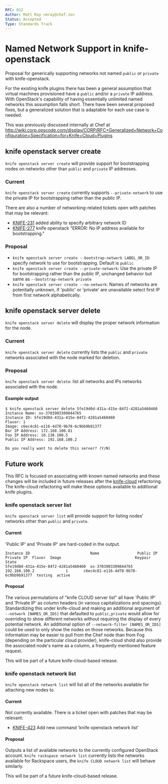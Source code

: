 ```yaml
---
RFC: 012
Author: Matt Ray <mray@chef.io>
Status: Accepted
Type: Standards Track
---
```


# Named Network Support in knife-openstack

Proposal for generically supporting networks not named `public` or `private` with knife-openstack.

For the existing knife plugins there has been a general assumption that virtual machines provisioned have a `public` and/or a `private` IP address. With OpenStack's capability of having essentially unlimited named networks this assumption falls short. There have been several proposed fixes, but a generalized solution that is adaptable for each use case is needed.

This was previously discussed internally at Chef at http://wiki.corp.opscode.com/display/CORP/RFC+Generalized+Network+Configuration+Specification+for+Knife+Cloud+Plugins

## knife openstack server create

`knife openstack server create` will provide support for bootstrapping nodes on networks other than `public` and `private` IP addresses.

### Current

`knife openstack server create` currently supports `--private-network` to use the private IP for bootstrapping rather than the public IP.

There are also a number of networking-related tickets open with patches that may be relevant:

 * [KNIFE-231](https://tickets.opscode.com/browse/KNIFE-231) added ability to specify arbitrary network ID
 * [KNIFE-277](https://tickets.opscode.com/browse/KNIFE-277) knife openstack "ERROR: No IP address available for bootstrapping."

### Proposal

 * `knife openstack server create --bootstrap-network LABEL_OR_ID`: specify network to use for bootstrapping. Default is `public`
 * `knife openstack server create --private-network`: Use the private IP for bootstrapping rather than the public IP, unchanged behavior but same as `--bootstrap-network private`
 * `knife openstack server create --no-network`: Names of networks are potentially unknown, if 'public' or 'private' are unavailable select first IP from first network alphabetically.

## knife openstack server delete

`knife openstack server delete` will display the proper network information for the node.

### Current

`knife openstack server delete` currently lists the `public` and `private` networks associated with the node marked for deletion.

### Proposal

`knife openstack server delete`: list all networks and IPs networks associated with the node.

#### Example output

```shell
$ knife openstack server delete 5fe19d0d-431a-415e-84f2-4281a5460460
Instance Name: os-3703903309844765
Instance ID: 5fe19d0d-431a-415e-84f2-4281a5460460
Flavor: 1
Image: c6ec4c81-e116-4d78-9b78-6c9bb9b91377
Bar IP Address: 172.168.100.81
Foo IP Address: 10.138.100.5
Public IP Address: 192.168.100.2

Do you really want to delete this server? (Y/N)
```

## Future work

This RFC is focused on associating with known named networks and these changes will be included in future releases after the [knife-cloud](https://github.com/opscode/knife-cloud/) refactoring. The knife-cloud refactoring will make these options available to additional knife plugins.

### knife openstack server list

`knife openstack server list` will provide support for listing nodes' networks other than `public` and `private`.

#### Current

'Public IP' and 'Private IP' are hard-coded in the output.

```shell
Instance ID                           Name                 Public IP      Private IP  Flavor  Image                                 Keypair  State
5fe19d0d-431a-415e-84f2-4281a5460460  os-3703903309844765  192.168.100.2              1       c6ec4c81-e116-4d78-9b78-6c9bb9b91377  testing  active
```

#### Proposal

The various permutations of "knife CLOUD server list" all have 'Public IP' and 'Private IP' as column headers (in various capitalizations and spacings). Standardizing this under knife-cloud and making an additional argument of `--network [NAMES_OR_IDS]` that defaulted to `public,private` would allow for overriding to show different networks without requiring the display of every potential network. An additional option of `--network-filter [NAMES_OR_IDS]` could be used to only show the nodes on those networks. Because this information may be easier to pull from the Chef node than from Fog (depending on the particular cloud provider), knife-cloud shold also provide the associated node's name as a column, a frequently mentioned feature request.

This will be part of a future knife-cloud-based release.

### knife openstack network list

`knife openstack network list` will list all of the networks available for attaching new nodes to.

#### Current

Not currently available. There is a ticket open with patches that may be relevant:

 * [KNIFE-423](https://tickets.opscode.com/browse/KNIFE-423) Add new command 'knife openstack network list'

#### Proposal

Outputs a list of available networks to the currently configured OpenStack account. `knife rackspace network list` currently lists the networks available for Rackspace users, the `knife CLOUD network list` will behave similarly.

This will be part of a future knife-cloud-based release.

